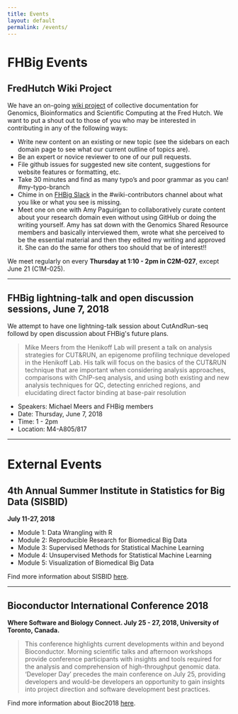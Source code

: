 ```yaml
---
title: Events
layout: default
permalink: /events/
---
```

# FHBig Events

## FredHutch Wiki Project

We have an on-going [wiki project](https://fredhutch.github.io/wiki/) of collective documentation for Genomics, Bioinformatics and Scientific Computing at the Fred Hutch. We want to put a shout out to those of you who may be interested in contributing in any of the following ways:  

- Write new content on an existing or new topic (see the sidebars on each domain page to see what our current outline of topics are).
- Be an expert or novice reviewer to one of our pull requests.
- File github issues for suggested new site content, suggestions for website features or formatting, etc. 
- Take 30 minutes and find as many typo’s and poor grammar as you can! #my-typo-branch
- Chime in on [FHBig Slack](https://fhbig.slack.com) in the #wiki-contributors  channel about what you like or what you see is missing.
- Meet one on one with Amy Paguirigan to collaboratively curate content about your research domain even without using GitHub or doing the writing yourself.  Amy has sat down with the Genomics Shared Resource members and basically interviewed them, wrote what she perceived to be the essential material and then they edited my writing and approved it.  She can do the same for others too should that be of interest!!

We meet regularly on every __Thursday at 1:10 - 2pm in C2M-027__, except June 21 (C1M-025). 

---

## FHBig lightning-talk and open discussion sessions, June 7, 2018
We attempt to have one lightning-talk session about CutAndRun-seq followd by open discussion about FHBig's future plans.

> Mike Meers from the Henikoff Lab will present a talk on analysis strategies for CUT&RUN, an epigenome profiling technique developed in the Henikoff Lab. His talk will focus on the basics of the CUT&RUN technique that are important when considering analysis approaches, comparisons with ChIP-seq analysis, and using both existing and new analysis techniques for QC, detecting enriched regions, and elucidating direct factor binding at base-pair resolution

- Speakers: Michael Meers and FHBig members
- Date: Thursday,  June 7, 2018
- Time: 1 - 2pm
- Location: M4-A805/817

---

# External Events

## 4th Annual Summer Institute in Statistics for Big Data (SISBID)
__July 11-27, 2018__

- Module 1: Data Wrangling with R
- Module 2: Reproducible Research for Biomedical Big Data
- Module 3: Supervised Methods for Statistical Machine Learning
- Module 4: Unsupervised Methods for Statistical Machine Learning
- Module 5: Visualization of Biomedical Big Data

Find more information about SISBID [here](http://www.biostat.washington.edu/suminst/sisbid).

---

## Bioconductor International Conference 2018
__Where Software and Biology Connect. July 25 - 27, 2018, University of Toronto, Canada.__

> This conference highlights current developments within and beyond Bioconductor. Morning scientific talks and afternoon workshops provide conference participants with insights and tools required for the analysis and comprehension of high-throughput genomic data. ‘Developer Day’ precedes the main conference on July 25, providing developers and would-be developers an opportunity to gain insights into project direction and software development best practices.

Find more information about Bioc2018 [here](http://bioc2018.bioconductor.org/).
